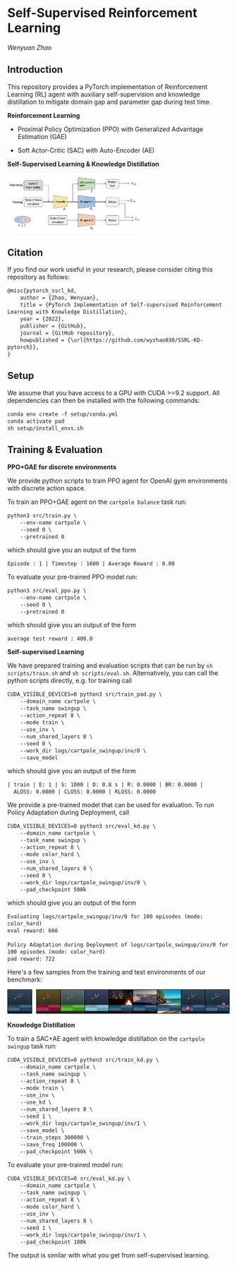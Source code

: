 # Self-Supervised Reinforcement Learning

_Wenyuan Zhao_

## Introduction

This repository provides a PyTorch implementation of Reinforcement Learning (RL) agent with auxiliary self-supervision and knowledge distillation to mitigate domain gap and parameter gap during test time.

**Reinforcement Learning**

* Proximal Policy Optimization (PPO) with Generalized Advantage Estimation (GAE)

* Soft Actor-Critic (SAC) with Auto-Encoder (AE) 

**Self-Supervised Learning & Knowledge Distillation**

<img src="images/kd.png" style="zoom:30%;" />


## Citation

If you find our work useful in your research, please consider citing this repository as follows:

```
@misc{pytorch_ssrl_kd,
    author = {Zhao, Wenyuan},
    title = {PyTorch Implementation of Self-supervised Reinforcement Learning with Knowledge Distillation},
    year = {2022},
    publisher = {GitHub},
    journal = {GitHub repository},
    howpublished = {\url{https://github.com/wyzhao030/SSRL-KD-pytorch}},
}
```

## Setup

We assume that you have access to a GPU with CUDA >=9.2 support. All dependencies can then be installed with the following commands:

```
conda env create -f setup/conda.yml
conda activate pad
sh setup/install_envs.sh
```

## Training & Evaluation

**PPO+GAE for discrete environments**

We provide python scripts to train PPO agent for OpenAI gym environments with discrete action space. 

To train an PPO+GAE agent on the `cartpole balance` task run: 

```
python3 src/train.py \
    --env-name cartpole \
    --seed 0 \
    --pretrained 0
```

which should give you an output of the form

```
Episode : 1 | Timestep : 1600 | Average Reward : 0.00
```

To evaluate your pre-trained PPO model run: 

```
python3 src/eval_ppo.py \
    --env-name cartpole \
    --seed 0 \
    --pretrained 0
```

which should give you an output of the form

```
average test reward : 400.0
```

**Self-supervised Learning**

We have prepared training and evaluation scripts that can be run by ```sh scripts/train.sh``` and ```sh scripts/eval.sh```. Alternatively, you can call the python scripts directly, e.g. for training call 

```
CUDA_VISIBLE_DEVICES=0 python3 src/train_pad.py \
    --domain_name cartpole \
    --task_name swingup \
    --action_repeat 8 \
    --mode train \
    --use_inv \
    --num_shared_layers 8 \
    --seed 0 \
    --work_dir logs/cartpole_swingup/inv/0 \
    --save_model
```

which should give you an output of the form 

```
| train | E: 1 | S: 1000 | D: 0.8 s | R: 0.0000 | BR: 0.0000 | 
  ALOSS: 0.0000 | CLOSS: 0.0000 | RLOSS: 0.0000
```

We provide a pre-trained model that can be used for evaluation. To run Policy Adaptation during Deployment, call 

```
CUDA_VISIBLE_DEVICES=0 python3 src/eval_kd.py \
    --domain_name cartpole \
    --task_name swingup \
    --action_repeat 8 \
    --mode color_hard \
    --use_inv \
    --num_shared_layers 8 \
    --seed 0 \
    --work_dir logs/cartpole_swingup/inv/0 \
    --pad_checkpoint 500k
```

which should give you an output of the form 

```
Evaluating logs/cartpole_swingup/inv/0 for 100 episodes (mode: color_hard)
eval reward: 666

Policy Adaptation during Deployment of logs/cartpole_swingup/inv/0 for 100 episodes (mode: color_hard)
pad reward: 722
```

Here's a few samples from the training and test environments of our benchmark:

![samples](images/samples.png)

**Knowledge Distillation**

To train a SAC+AE agent with knowledge distillation on the `cartpole swingup` task run: 

```
CUDA_VISIBLE_DEVICES=0 python3 src/train_kd.py \
    --domain_name cartpole \
    --task_name swingup \
    --action_repeat 8 \
    --mode train \
    --use_inv \
    --use_kd \
    --num_shared_layers 8 \
    --seed 1 \
    --work_dir logs/cartpole_swingup/inv/1 \
    --save_model \
    --train_steps 300000 \
    --save_freq 100000 \
    --pad_checkpoint 500k \
```

To evaluate your pre-trained model run: 

```
CUDA_VISIBLE_DEVICES=0 src/eval_kd.py \
    --domain_name cartpole \
    --task_name swingup \
    --action_repeat 8 \
    --mode color_hard \
    --use_inv \
    --num_shared_layers 8 \
    --seed 1 \
    --work_dir logs/cartpole_swingup/inv/1 \
    --pad_checkpoint 100k
```

The output is similar with what you get from self-supervised learning.
